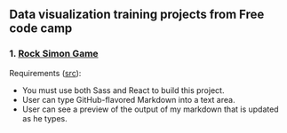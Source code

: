 ## Data visualization training projects from Free code camp

### 1. [Rock Simon Game](https://alexandr-bbm.github.io/fcc.front-end-dev-certification/freecodecamp.simon-game)

Requirements ([src](https://www.freecodecamp.com/challenges/build-a-markdown-previewer)):

  * You must use both Sass and React to build this project.
  * User can type GitHub-flavored Markdown into a text area.
  * User can see a preview of the output of my markdown that is updated as he types.
